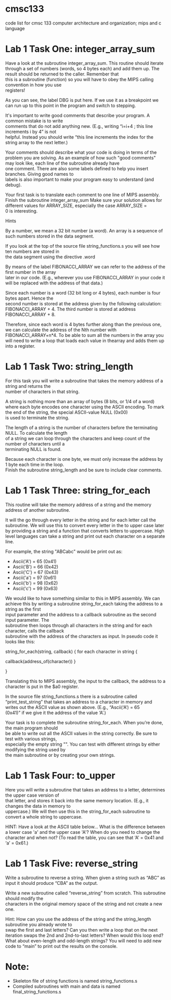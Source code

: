 # cmsc133
code list for cmsc 133 computer architecture and organization; mips and c language

# Lab 1 Task One: integer_array_sum

Have	a	look	at	the	subroutine	integer_array_sum.	This	routine	should	iterate	through	a	set	of	numbers	
(words,	so	4	bytes	each)	and	add	them	up.	The	result	should	be	returned	to	the	caller.	Remember	that	
this	 is	 a	 subroutine	 (function)	 so	 you	 will	 have	 to	 obey	 the	MIPS	 calling	 convention	 in	 how	 you	 use	
registers!

As	you	can	see,	the	label	DBG	is	put	here.	If	we	use	it	as	a	breakpoint	we	can	run	up	to	this	point	in	the	
program	and	switch	to	stepping.

It's	 important	 to	 write	 good	 comments	 that	 describe	 your	 program.	 A	 common	 mistake	 is	 to	 write	
comments	 that	 do	 not	 add	 anything	 new.	 (E.g.,	 writing	 “i=i+4	 ;	 this	 line	 increments	 i	 by	 4”	 is	 not	
helpful.	Instead	you	should	write	“this	line	increments	the	index	for	the	string	array	to	the	next	letter.)

Your	comments	should	describe	what	your	code	is	doing	in	terms	of	the	problem	you	are	solving.
As	an	example	of	how	such	"good	comments"	may	look	like,	each	line	of	the	subroutine	already	have	
one	comment.	There	are	also	some	labels	defined to	help	you	insert	branches.	Giving	good	names	to	
labels	is	also	important	to	make	your	program	easy	to	understand	(and	debug).

Your	 first	 task	 is	 to	 translate	 each	 comment	 to	 one	 line	 of	 MIPS	 assembly.	 Finish	 the	 subroutine	
integer_array_sum
Make	sure	your	solution	allows	for	different	values	for	ARRAY_SIZE,	especially	the	case	ARRAY_SIZE	=	
0	is	interesting.

Hints

By	a	number,	we	mean	a	32	bit	number	(a	word).	An	array	is	a	sequence	of	such	numbers	stored	in	the	
data	segment.

If	you	look	at	the	top	of	the source	file	string_functions.s	you	will	see	how	ten	numbers	are	stored	in	
the	data	segment	using	the	directive	.word

By	means	of	the	label	FIBONACCI_ARRAY	we	can	refer	to	the	address	of	the	first	number	in	the	array	
later	in	our	code.	(E.g.,	wherever	you	use	FIBONACCI_ARRAY	in	your	code	it	will	be	replaced	with	the	
address	of	that	data.)

Since	 each	 number	 is	 a	 word	 (32	 bit	 long	 or	 4	 bytes),	 each	 number	 is	 four	 bytes	 apart.	 Hence	 the	
second	number	is	stored	at	the	address	given	by	the	following	calculation:	FIBONACCI_ARRAY	+	4.
The	 third	number	is	stored	at	address	FIBONACCI_ARRAY	+	 8. 

Therefore,	since	each	word	is	4	bytes	further	along	than	the	previous	one,	we	can	calculate	the	address of	 the	Nth	number	with	FIBONACCI_ARRAY+n*4. 
To	be	able	 to	sum	all	 the	numbers	in	 the	array	you	will	need	to	write	a	loop	that	loads	each	value	in	thearray	and	adds	them	up	into	a	register.

# Lab 1 Task Two: string_length

For	 this	 task	 you	 will	 write	 a	 subroutine	 that	 takes	 the	memory	 address	 of	 a	 string	 and	 returns	 the	
number	of	characters	in	that	string.

A	string	is	nothing	more	than	an	array	of	bytes	(8	bits,	or	1/4	of	a	word)	where	each	byte	encodes	one	
character using	the	ASCII	encoding.	To	mark	the	end	of	the	string,	the	special	ASCII-value	NULL	(0x00)	
is	used	to	terminate	the	string.

The	length	of	a	string	is	the	number	of	characters	before	the	terminating	NULL.	To	calculate	the	length	
of	 a	 string	 we	 can	 loop	 through	 the	 characters	 and	 keep	 count	 of	 the	 number	 of	 characters	 until	 a	
terminating	NULL	is	found.

Because	each	character	is	one	byte,	we	must	only	increase	the	address	by	1	byte	each	time	in	the	loop.	
Finish	the	subroutine	string_length	and	be	sure	to	include	clear	comments.

# Lab 1 Task Three: string_for_each

This	routine	will	take	the	memory	address	of	a	string	and	the	memory	address	of	another	subroutine.

It	will	the	go	through	every	letter	in	the	string	and	for	each	letter	call	the	subroutine.	We	will	use	this	to	 convert	every	 letter	 in	 the	 to	 upper	 case	 later	 by	 providing	 a	 string	 and	 a	 function	 that	 converts	letters	to	uppercase.
High	level	languages	can	take	a	string	and	print	out	each	character	on	a	separate	line.	

For	example,	the	string	"ABCabc"	would	be	print	out	as:
- Ascii('A')	=	65	(0x41)	
- Ascii('B')	=	66	(0x42)	
- Ascii('C')	=	67	(0x43)	
- Ascii('a')	=	97	(0x61)	
- Ascii('b')	=	98	(0x62)	
- Ascii('c')	=	99	(0x63)

We	would	like	to	have	something	similar	to	this	in	MIPS	assembly.
We	can	achieve	this	by	writing	a	subroutine	string_for_each	taking	the	address	to	a	string	as	the	first	
input	 parameter	 and	 the	 address	 to	 a	 callback	 subroutine	 as	 the	 second	 input	 parameter.	 The	
subroutine	 then	 loops	 through	 all	 characters	 in	 the	 string	 and	 for	 each	 character,	 calls	 the	 callback	
subroutine	with	the	address	of	the	characters	as	input.	In	pseudo	code	it	looks	like	this:

string_for_each(string,	callback)	{	for	each	character	in	string	{

callback(address_of(character))	}

}

Translating	this	to	MIPS	assembly,	the	input	to	the	callback,	the	address	to	a	character	is	put	in	the	$a0	
register.

In	 the	 source	 file	 string_functions.s	 there	 is	 a	 subroutine	 called	 “print_test_string”	 that	 takes	 an	
address	to	a	character	in	memory	and	writes	out	the	ASCII	value	as	shown	above.	(E.g.,	“Ascii(‘A’)	=	65	
(0x41)”	if	we	give	it	the	address	of	the	value	‘A’.)

Your	task	is	to	complete	the	subroutine	string_for_each.	When	you’re	done,	the	main	program	should	
be	 able	 to	 write	 out	 all	 the	 ASCII	 values	 in	 the	 string	 correctly.	 Be	 sure	 to	 test	 with	 various	 strings,	
especially	the	empty	string	"".	You	can	test	with	different	strings	by	either	modifying	the	string	used	by	
the	main	subroutine	or	by	creating	your	own	strings.

# Lab 1 Task Four: to_upper

Here	you	will	write	a	subroutine	that	takes	an	address	to	a	letter,	determines	the	upper	case	version	of	
that	letter,	and	stores	it	back	into	the	same	memory	location.	(E.g.,	it	changes	the	data	in	memory	to	
uppercase.)	 We	 will	 then	 use	 this	 in	 the	 string_for_each	 subroutine	 to convert	 a	 whole	 string	 to	
uppercase.

HINT:	Have	a	look	at	the	ASCII	table	below...	What	is	the	difference	between	a	lower	case	'a'	and	the	
upper	case	'A'?	When	do	you	need	to	change	the	character	and	when	not?	(To	read	the	table,	you	can	
see	that	‘A’	=	0x41	and	‘a’	=	0x61.)

# Lab 1 Task Five: reverse_string

Write	a	subroutine	to	reverse	a	string.	When	given	a	string	such	as	“ABC”	as	input	it	should	produce	
“CBA”	as	the	output.

Write	 a	 new	 subroutine	 called	 “reverse_string” from	 scratch.	 This	 subroutine	 should	 modify	 the	
characters	in	the	original	memory	space	of	the	string	and	not	create	a	new	one.

Hint:	How	can	you	use	the	address	of	the	string	and	the	string_length	subroutine	you	already	wrote	to	
swap	the	first	and	last	letters?	Can	you	then	write	a	loop	that	on	the	next	iteration	swaps	the	2nd	and	
2nd-to-last	letters?	When	would	this	loop	end?	What	about	even-length	and	odd-length	strings?
You	will	need	to	add	new	code	to	“main”	to	print	out	the	results	on	the	console.

# Note:
- Skeleton file of string functions is named string_functions.s
- Compiled subroutines with main and data is named final_string_functions.s
